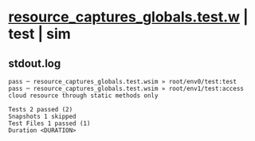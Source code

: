 # [resource_captures_globals.test.w](../../../../../tests/valid/resource_captures_globals.test.w) | test | sim

## stdout.log
```log
pass ─ resource_captures_globals.test.wsim » root/env0/test:test                                             
pass ─ resource_captures_globals.test.wsim » root/env1/test:access cloud resource through static methods only

Tests 2 passed (2)
Snapshots 1 skipped
Test Files 1 passed (1)
Duration <DURATION>
```

